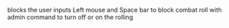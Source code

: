 blocks the user inputs Left mouse and Space bar to block combat roll with admin command to turn off or on the rolling 
